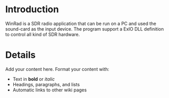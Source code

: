 # Introduction #

WinRad is a SDR radio application that can be run on a PC and used the sound-card as the input device. The program support a ExIO DLL definition to control all kind of SDR hardware.


# Details #

Add your content here.  Format your content with:
  * Text in **bold** or _italic_
  * Headings, paragraphs, and lists
  * Automatic links to other wiki pages